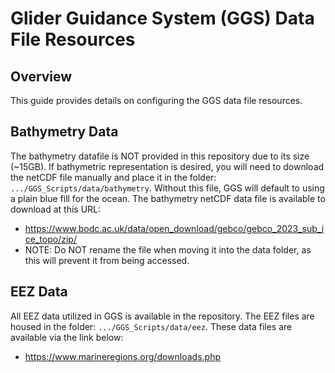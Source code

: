 # Glider Guidance System (GGS) Data File Resources

## Overview

This guide provides details on configuring the GGS data file resources.

## Bathymetry Data

The bathymetry datafile is NOT provided in this repository due to its size (~15GB). If bathymetric representation is desired, you will need to download the netCDF file manually and place it in the folder: `.../GGS_Scripts/data/bathymetry`. Without this file, GGS will default to using a plain blue fill for the ocean. The bathymetry netCDF data file is available to download at this URL:

- <https://www.bodc.ac.uk/data/open_download/gebco/gebco_2023_sub_ice_topo/zip/>
- NOTE: Do NOT rename the file when moving it into the data folder, as this will prevent it from being accessed.

## EEZ Data

All EEZ data utilized in GGS is available in the repository. The EEZ files are housed in the folder: `.../GGS_Scripts/data/eez`. These data files are available via the link below:

- <https://www.marineregions.org/downloads.php>
